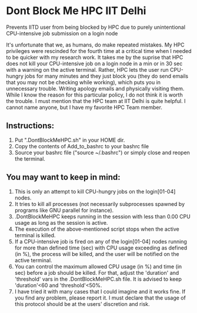 # Dont Block Me HPC IIT Delhi
Prevents IITD user from being blocked by HPC due to purely unintentional CPU-intensive job submission on a login node

It's unfortunate that we, as humans, do make repeated mistakes. My HPC privileges were rescinded for the fourth time at a critical time when I needed to be quicker with my research work. It takes me by the suprise that HPC does not kill your CPU-intensive job on a login node in a min or in 30 sec with a warning on the active terminal. Rather, HPC lets the user run CPU-hungry jobs for many minutes and they just block you (they do send emails that you may not be checking while working), which puts you in unnecessary trouble. Writing apology emails and physically visiting them. While I know the reason for this particular policy, I do not think it is worth the trouble. 
I must mention that the HPC team at IIT Delhi is quite helpful. I cannot name anyone, but I have my favorite HPC Team member.

## Instructions:
1. Put ".DontBlockMeHPC.sh" in your HOME dir.
2. Copy the contents of Add_to_bashrc to your bashrc file
3. Source your bashrc file ("source ~/.bashrc") or simply close and reopen the terminal.

## You may want to keep in mind:
1. This is only an attempt to kill CPU-hungry jobs on the login[01-04] nodes.
2. It tries to kill all processes (not necessarily subprocesses spawned by programs like GNU parallel for instance).
3. .DontBlockMeHPC keeps running in the session with less than 0.00 CPU usage as long as the session is active.
4. The execution of the above-mentioned script stops when the active terminal is killed.
5. If a CPU-intensive job is fired on any of the login[01-04] nodes running for more than defined time (sec) with CPU usage exceeding as defined (in %), the process will be killed, and the user will be notified on the active terminal.
6. You can control the maximum allowed CPU usage (in %) and time (in sec) before a job should be killed. For that, adjust the 'duration' and 'threshold' vars in the .DontBlockMeHPC.sh file. It is advised to keep 'duration'<60 and 'threshold'<50%.
7. I have tried it with many cases that I could imagine and it works fine. If you find any problem, please report it. I must declare that the usage of this protocol should be at the users' discretion and risk.
